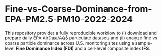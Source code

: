 # Fine-vs-Coarse-Dominance-from-EPA-PM2.5-PM10-2022-2024
This repository provides a fully reproducible workflow to (i) download and prepare daily EPA AirData/AQS particulate datasets and (ii) analyze fine vs coarse particle dominance across U.S. monitoring sites using a sample-level **Fine Dominance Index (FDI)** and a cell-level composite index **IFS**.
